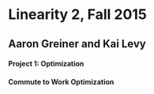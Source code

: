 # Linearity 2, Fall 2015
## Aaron Greiner and Kai Levy
#### Project 1: Optimization
#### Commute to Work Optimization
